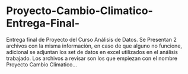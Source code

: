 # Proyecto-Cambio-Climatico-Entrega-Final-
Entrega final de Proyecto del Curso Análisis de Datos.
Se Presentan 2 archivos con la misma información, en caso de que alguno no funcione, adicional se adjuntan los set de datos en excel utilizados en el análisis trabajado.
Los archivos a revisar son los que empiezan con el nombre Proyecto Cambio Climatico...
